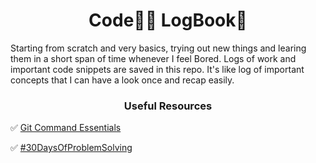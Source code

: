 <h1 align="center">
	Code👨‍💻 LogBook📗
</h1>

Starting from scratch and very basics, trying out new things and learing them in a short span of time whenever I feel Bored. Logs of work and important code snippets are saved in this repo. It's like log of important concepts that I can have a look once and recap easily.

<h3 align="center">
	Useful Resources
</h3>

✅ [Git Command Essentials](https://github.com/abhiramready/Code-LogBook/blob/master/Markdown/GIT_Commands.md)

✅ [#30DaysOfProblemSolving](https://github.com/abhiramready/Code-LogBook/blob/master/Markdown/30DaysOfCode.md)
